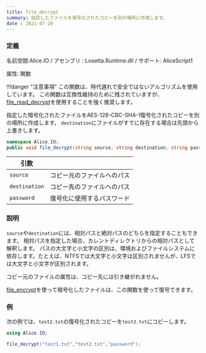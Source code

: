 ```yaml
---
title: file_decrypt
summary: 指定したファイルを復号化されたコピーを別の場所に作成します。
date : 2021-07-28
---
```

### 定義
名前空間:Alice.IO / アセンブリ : Losetta.Runtime.dll / サポート: AliceScript1

属性: 関数

!!!danger "注意事項"
    この関数は、時代遅れで安全ではないアルゴリズムを使用しています。
    この関数は互換性維持のために残されていますが、[file_read_decrypt](./file_read_decrypt.md)を使用することを強く推奨します。

指定した暗号化されたファイルをAES-128-CBC-SHA-1復号化されたコピーを別の場所に作成します。
`destination`にファイルがすでに存在する場合は先頭から上書きします。

```cs title="AliceScript"
namespace Alice.IO;
public void file_decrypt(string source, string destination, string password);
```

|引数| |
|-|-|
|`source`|コピー元のファイルへのパス|
|`destination`|コピー先のファイルへのパス|
|`password`|復号化に使用するパスワード|

### 説明
`source`や`destination`には、相対パスと絶対パスのどちらを指定することもできます。
相対パスを指定した場合、カレントディレクトリからの相対パスとして解釈します。
パスの大文字と小文字の区別は、環境およびファイルシステムに依存します。たとえば、NTFSでは大文字と小文字は区別されませんが、LFSでは大文字と小文字が区別されます。

コピー元のファイルの属性は、コピー先には引き継がれません。

[file_encrypt](./file_encrypt.md)を使って暗号化したファイルは、この関数を使って復号できます。
### 例
次の例では、`test2.txt`の復号化されたコピーを`test3.txt`にコピーします。

```cs title="AliceScript"
using Alice.IO;

file_decrypt("test1.txt","test2.txt","password");
```